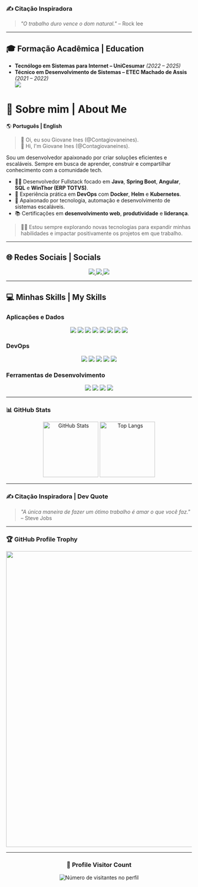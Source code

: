 ### ✍️ Citação Inspiradora 

> *"O trabalho duro vence o dom natural."* – Rock lee
---
## 🎓 Formação Acadêmica | Education  
- **Tecnólogo em Sistemas para Internet – UniCesumar** *(2022 – 2025)*  
- **Técnico em Desenvolvimento de Sistemas – ETEC Machado de Assis** *(2021 – 2022)*  
[![](https://visitcount.itsvg.in/api?id=Contagiovaneines&icon=0&color=0)](https://visitcount.itsvg.in)

# 💫 Sobre mim | About Me  

🌎 **Português | English**  
> 👋 Oi, eu sou Giovane Ines (@Contagiovaneines).  
> 👋 Hi, I'm Giovane Ines (@Contagiovaneines).  

Sou um desenvolvedor apaixonado por criar soluções eficientes e escaláveis. Sempre em busca de aprender, construir e compartilhar conhecimento com a comunidade tech.

- 👨‍💻 Desenvolvedor Fullstack focado em **Java**, **Spring Boot**, **Angular**, **SQL** e **WinThor (ERP TOTVS)**.  
- 🚀 Experiência prática em **DevOps** com **Docker**, **Helm** e **Kubernetes**.  
- 🌱 Apaixonado por tecnologia, automação e desenvolvimento de sistemas escaláveis.  
- 📚 Certificações em **desenvolvimento web**, **produtividade** e **liderança**.  

> 🧑‍🎓 Estou sempre explorando novas tecnologias para expandir minhas habilidades e impactar positivamente os projetos em que trabalho.

---

## 🌐 Redes Sociais | Socials  
<p align="center">
  <a href="https://www.linkedin.com/in/giovane-ines">
    <img src="https://img.shields.io/badge/LinkedIn-%230077B5.svg?style=for-the-badge&logo=linkedin&logoColor=white" />
  </a>
  <a href="https://github.com/Contagiovaneines">
    <img src="https://img.shields.io/badge/GitHub-%23181717.svg?style=for-the-badge&logo=github&logoColor=white" />
  </a>
  <a href="https://contagiovaneines.github.io/">
    <img src="https://img.shields.io/badge/Portfolio-%23FF5722.svg?style=for-the-badge&logo=firefox&logoColor=white" />
  </a>
</p>

---

## 💻 Minhas Skills | My Skills  

### **Aplicações e Dados**  
<p align="center">
  <img src="https://img.shields.io/badge/MySQL-%2300758F.svg?style=for-the-badge&logo=mysql&logoColor=white" />
  <img src="https://img.shields.io/badge/SQL-%23003B57.svg?style=for-the-badge&logo=postgresql&logoColor=white" />
  <img src="https://img.shields.io/badge/Java-%23007396.svg?style=for-the-badge&logo=java&logoColor=white" />
  <img src="https://img.shields.io/badge/JavaScript-%23F7DF1E.svg?style=for-the-badge&logo=javascript&logoColor=black" />
  <img src="https://img.shields.io/badge/Angular-%23DD0031.svg?style=for-the-badge&logo=angular&logoColor=white" />
  <img src="https://img.shields.io/badge/HTML5-%23E34F26.svg?style=for-the-badge&logo=html5&logoColor=white" />
  <img src="https://img.shields.io/badge/CSS3-%231572B6.svg?style=for-the-badge&logo=css3&logoColor=white" />
  <img src="https://img.shields.io/badge/WinThor-%23005F99.svg?style=for-the-badge&logo=totvs&logoColor=white" />
</p>

### **DevOps**  
<p align="center">
  <img src="https://img.shields.io/badge/Docker-%232496ED.svg?style=for-the-badge&logo=docker&logoColor=white" />
  <img src="https://img.shields.io/badge/Kubernetes-%23326CE5.svg?style=for-the-badge&logo=kubernetes&logoColor=white" />
  <img src="https://img.shields.io/badge/Helm-%230F1689.svg?style=for-the-badge&logo=helm&logoColor=white" />
  <img src="https://img.shields.io/badge/Git-%23F05033.svg?style=for-the-badge&logo=git&logoColor=white" />
  <img src="https://img.shields.io/badge/GitHub-%23181717.svg?style=for-the-badge&logo=github&logoColor=white" />
</p>

### **Ferramentas de Desenvolvimento**  
<p align="center">
  <img src="https://img.shields.io/badge/Visual%20Studio%20Code-%23007ACC.svg?style=for-the-badge&logo=visual-studio-code&logoColor=white" />
  <img src="https://img.shields.io/badge/Eclipse-%232C2255.svg?style=for-the-badge&logo=eclipse-ide&logoColor=white" />
  <img src="https://img.shields.io/badge/Trello-%23007ACC.svg?style=for-the-badge&logo=trello&logoColor=white" />
  <img src="https://img.shields.io/badge/Postman-%23FF6C37.svg?style=for-the-badge&logo=postman&logoColor=white" />
</p>

---

### 📊 GitHub Stats  

<div align="center">  
  <img height="150" src="https://github-readme-stats.vercel.app/api?username=Contagiovaneines&theme=radical&hide_border=false&include_all_commits=true&count_private=true" alt="GitHub Stats" />  
  <img height="150" src="https://github-readme-stats.vercel.app/api/top-langs/?username=Contagiovaneines&theme=radical&hide_border=false&layout=compact" alt="Top Langs" />  
</div>

---

### ✍️ Citação Inspiradora | Dev Quote  

> *"A única maneira de fazer um ótimo trabalho é amar o que você faz."* – Steve Jobs  
---

### 🏆 GitHub Profile Trophy

<p align="center">
  <a
    href="https://github.com/ryo-ma/github-profile-trophy"
    title="repositório de troféus"
  >
    <img
      width="800"
      src="https://github-profile-trophy.vercel.app/?username=iuricode&column=8&theme=darkhub&no-frame=true&no-bg=true"
    />
  </a>
</p>

---

<div align="center">
  <h3><b>📍 Profile Visitor Count</b></h3>
</div>

<p align="center">
  <img
    src="https://profile-counter.glitch.me/iuricode/count.svg"
    alt="Número de visitantes no perfil"
  />
</p>
